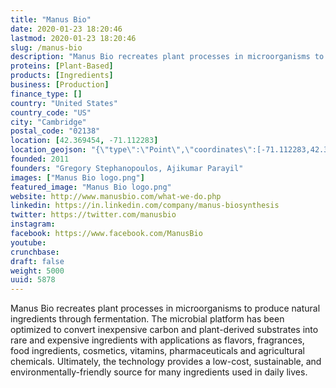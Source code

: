 ```yaml
---
title: "Manus Bio"
date: 2020-01-23 18:20:46
lastmod: 2020-01-23 18:20:46
slug: /manus-bio
description: "Manus Bio recreates plant processes in microorganisms to produce natural ingredients through fermentation. The microbial platform has been optimized to convert inexpensive carbon and plant-derived substrates into rare and expensive ingredients with applications as flavors, fragrances, food ingredients, cosmetics, vitamins, pharmaceuticals and agricultural chemicals. Ultimately, the technology provides a low-cost, sustainable, and environmentally-friendly source for many ingredients used in daily lives."
proteins: [Plant-Based]
products: [Ingredients]
business: [Production]
finance_type: []
country: "United States"
country_code: "US"
city: "Cambridge"
postal_code: "02138"
location: [42.369454, -71.112283]
location_geojson: "{\"type\":\"Point\",\"coordinates\":[-71.112283,42.369454]}"
founded: 2011
founders: "Gregory Stephanopoulos, Ajikumar Parayil"
images: ["Manus Bio logo.png"]
featured_image: "Manus Bio logo.png"
website: http://www.manusbio.com/what-we-do.php
linkedin: https://in.linkedin.com/company/manus-biosynthesis
twitter: https://twitter.com/manusbio
instagram: 
facebook: https://www.facebook.com/ManusBio
youtube: 
crunchbase: 
draft: false
weight: 5000
uuid: 5878
---
```

Manus Bio recreates plant processes in microorganisms to produce natural ingredients through fermentation. The microbial platform has been optimized to convert inexpensive carbon and plant-derived substrates into rare and expensive ingredients with applications as flavors, fragrances, food ingredients, cosmetics, vitamins, pharmaceuticals and agricultural chemicals. Ultimately, the technology provides a low-cost, sustainable, and environmentally-friendly source for many ingredients used in daily lives.
